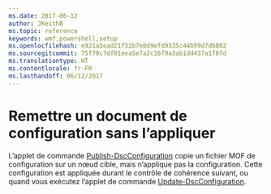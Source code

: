 ```yaml
---
ms.date: 2017-06-12
author: JKeithB
ms.topic: reference
keywords: wmf,powershell,setup
ms.openlocfilehash: e921a5ead21f52b7e0d9efd9335c44b99d7d6802
ms.sourcegitcommit: 75f70c7df01eea5e7a2c16f9a3ab1dd437a1f8fd
ms.translationtype: HT
ms.contentlocale: fr-FR
ms.lasthandoff: 06/12/2017
---
```

# <a name="deliver-a-configuration-document-without-applying"></a>Remettre un document de configuration sans l’appliquer

L’applet de commande [Publish-DscConfiguration](https://technet.microsoft.com/library/mt517875.aspx) copie un fichier MOF de configuration sur un nœud cible, mais n’applique pas la configuration. Cette configuration est appliquée durant le contrôle de cohérence suivant, ou quand vous exécutez l’applet de commande [Update-DscConfiguration](https://technet.microsoft.com/library/mt143541.aspx).

